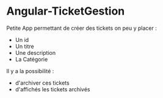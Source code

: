 # Angular-TicketGestion

Petite App permettant de créer des tickets on peu y placer :
- Un id
- Un titre
- Une description
- La Catégorie

Il y a la possibilité :
- d'archiver ces tickets 
- d'affichés les tickets archivés 
